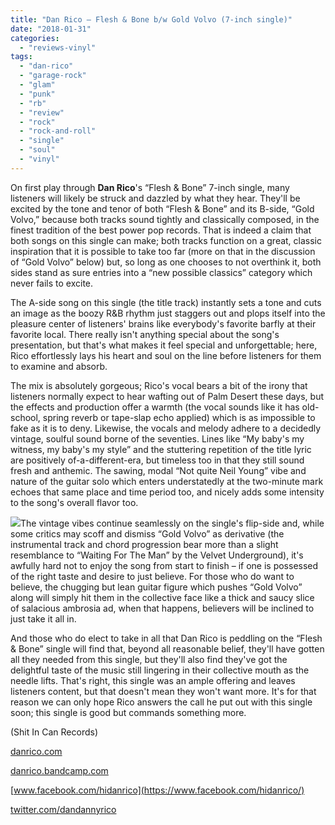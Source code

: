 ```yaml
---
title: "Dan Rico – Flesh & Bone b/w Gold Volvo (7-inch single)"
date: "2018-01-31"
categories: 
  - "reviews-vinyl"
tags: 
  - "dan-rico"
  - "garage-rock"
  - "glam"
  - "punk"
  - "rb"
  - "review"
  - "rock"
  - "rock-and-roll"
  - "single"
  - "soul"
  - "vinyl"
---
```


On first play through **Dan Rico**'s “Flesh & Bone” 7-inch single, many listeners will likely be struck and dazzled by what they hear. They'll be excited by the tone and tenor of both “Flesh & Bone” and its B-side, “Gold Volvo,” because both tracks sound tightly and classically composed, in the finest tradition of the best power pop records. That is indeed a claim that both songs on this single can make; both tracks function on a great, classic inspiration that it is possible to take too far (more on that in the discussion of “Gold Volvo” below) but, so long as one chooses to not overthink it, both sides stand as sure entries into a “new possible classics” category which never fails to excite.

The A-side song on this single (the title track) instantly sets a tone and cuts an image as the boozy R&B rhythm just staggers out and plops itself into the pleasure center of listeners' brains like everybody's favorite barfly at their favorite local. There really isn't anything special about the song's presentation, but that's what makes it feel special and unforgettable; here, Rico effortlessly lays his heart and soul on the line before listeners for them to examine and absorb.

The mix is absolutely gorgeous; Rico's vocal bears a bit of the irony that listeners normally expect to hear wafting out of Palm Desert these days, but the effects and production offer a warmth (the vocal sounds like it has old-school, spring reverb or tape-slap echo applied) which is as impossible to fake as it is to deny. Likewise, the vocals and melody adhere to a decidedly vintage, soulful sound borne of the seventies. Lines like “My baby's my witness, my baby's my style” and the stuttering repetition of the title lyric are positively of-a-different-era, but timeless too in that they still sound fresh and anthemic. The sawing, modal “Not quite Neil Young” vibe and nature of the guitar solo which enters understatedly at the two-minute mark echoes that same place and time period too, and nicely adds some intensity to the song's overall flavor too.

![](https://hellbound.ca/wp-content/uploads/2018/01/Dan-Rico-Flesh-and-Bone-vinyl.jpg)The vintage vibes continue seamlessly on the single's flip-side and, while some critics may scoff and dismiss “Gold Volvo” as derivative (the instrumental track and chord progression bear more than a slight resemblance to “Waiting For The Man” by the Velvet Underground), it's awfully hard not to enjoy the song from start to finish – if one is possessed of the right taste and desire to just believe. For those who do want to believe, the chugging but lean guitar figure which pushes “Gold Volvo” along will simply hit them in the collective face like a thick and saucy slice of salacious ambrosia ad, when that happens, believers will be inclined to just take it all in.

And those who do elect to take in all that Dan Rico is peddling on the “Flesh & Bone” single will find that, beyond all reasonable belief, they'll have gotten all they needed from this single, but they'll also find they've got the delightful taste of the music still lingering in their collective mouth as the needle lifts. That's right, this single was an ample offering and leaves listeners content, but that doesn't mean they won't want more. It's for that reason we can only hope Rico answers the call he put out with this single soon; this single is good but commands something more.

(Shit In Can Records)

[danrico.com](http://danrico.com/)

[danrico.bandcamp.com](https://danrico.bandcamp.com/)

[www.facebook.com/hidanrico](https://www.facebook.com/hidanrico/)

[twitter.com/dandannyrico](https://twitter.com/dandannyrico?lang=en)
